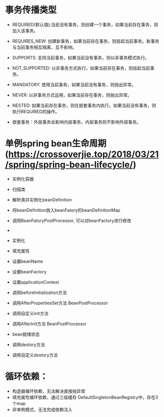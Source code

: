 # 事务传播类型
- REQUIRED(默认值):当前没有事务，则创建一个事务，如果当前存在事务，则加入该事务。
- REQUIRES_NEW: 创建新事务，如果当前存在事务，则挂起当前事务。新事务与当前事务相互隔离，互不影响。
- SUPPORTS: 支持当前事务，如果当前没有事务，则以非事务模式执行。
- NOT_SUPPORTED: 以非事务方式执行，如果当前存在事务，则挂起当前事务。
- MANDATORY: 使用当前事务，如果当前没有事务，则抛出异常。
- NEVER: 以非事务方式运用，如果当前存在事务，则抛出异常。
- NESTED: 如果当前存在事务，则在嵌套事务内执行。如果当前没有事务，则执行REQUIRED的操作。

- 嵌套事务：外层事务会影响内层事务，内层事务则不影响外层事务。

# 单例spring bean生命周期(https://crossoverjie.top/2018/03/21/spring/spring-bean-lifecycle/)
- 实例化容器
- 扫描类
- 解析类并实例化beanDefinition
- 将beanDefinition放入beanFatory的beanDefinitionMap
- 调用BeanFatoryPostProcessor, 可以对beanFactory进行修改
- 




- 实例化
- 填充属性
- 设置beanName
- 设置beanFactory
- 设置applicationContext
- 调用beforeInitialization方法
- 调用AfterPropertiesSet方法 BeanPostProcessor
- 调用自定义init方法
- 调用AfterInit方法  BeanPostProcessor
- bean就绪状态
- 调用destory方法
- 调用自定义destory方法


# 循环依赖：
- 构造器循环依赖，无法解决直接抛异常
- 填充属性循环依赖，通过三级缓存
DefaultSingletonBeanRegistry中，存在3个map
- 非单例模式，无法完成依赖注入